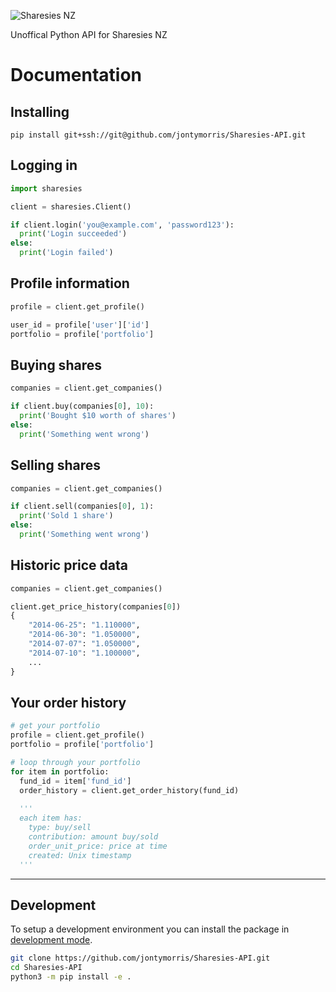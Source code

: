 ![Sharesies NZ](https://images.squarespace-cdn.com/content/58bc788c59cc68b9696b9ee0/1543372882154-5E6PGXVJGOIQU30NTJKJ/sharesies.png?content-type=image%2Fpng)

Unoffical Python API for Sharesies NZ

# Documentation

## Installing
``pip install git+ssh://git@github.com/jontymorris/Sharesies-API.git``

## Logging in
```python
import sharesies

client = sharesies.Client()

if client.login('you@example.com', 'password123'):
  print('Login succeeded')
else:
  print('Login failed')
```

## Profile information
```python
profile = client.get_profile()

user_id = profile['user']['id']
portfolio = profile['portfolio']
```

## Buying shares
```python
companies = client.get_companies()

if client.buy(companies[0], 10):
  print('Bought $10 worth of shares')
else:
  print('Something went wrong')
```

## Selling shares
```python
companies = client.get_companies()

if client.sell(companies[0], 1):
  print('Sold 1 share')
else:
  print('Something went wrong')
```

## Historic price data
```python
companies = client.get_companies()

client.get_price_history(companies[0])
{
    "2014-06-25": "1.110000",
    "2014-06-30": "1.050000",
    "2014-07-07": "1.050000",
    "2014-07-10": "1.100000",
    ...
}
```

## Your order history
```python
# get your portfolio
profile = client.get_profile()
portfolio = profile['portfolio']

# loop through your portfolio
for item in portfolio:
  fund_id = item['fund_id']
  order_history = client.get_order_history(fund_id)
  
  '''
  each item has:
    type: buy/sell
    contribution: amount buy/sold
    order_unit_price: price at time
    created: Unix timestamp
  '''
```

<hr>

## Development

To setup a development environment you can install the package in [development mode](https://packaging.python.org/tutorials/installing-packages/#installing-from-vcs).

```bash
git clone https://github.com/jontymorris/Sharesies-API.git
cd Sharesies-API
python3 -m pip install -e .
```

